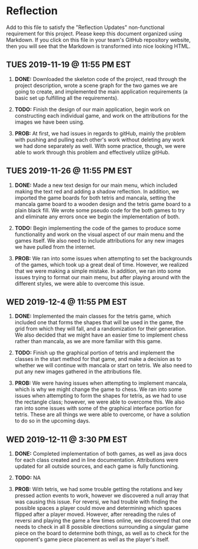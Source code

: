 # Reflection

Add to this file to satisfy the "Reflection Updates" non-functional requirement
for this project. Please keep this document organized using Markdown. If you
click on this file in your team's GitHub repository website, then you will see
that the Markdown is transformed into nice looking HTML.



## TUES 2019-11-19 @ 11:55 PM EST

1. **DONE:** Downloaded the skeleton code of the project, read through the project description,
   wrote a scene graph for the two games we are going to create, and implemented the main application
   requirements (a basic set up fulfilling all the requirements). 

2. **TODO:** Finish the design of our main application, begin work on constructing
   each individual game, and work on the attributions for the images we have been
   using. 

3. **PROB:** At first, we had issues in regards to gitHub, mainly the problem with pushing
   and pulling each other's work without deleting any work we had done separately as well.
   With some practice, though, we were able to work through this problem and effectively
   utilize gitHub. 


## TUES 2019-11-26 @ 11:55 PM EST

1. **DONE:** Made a new text design for our main menu, which included making the text red
   and adding a shadow reflection. In addition, we imported the game boards for both tetris
   and mancala, setting the mancala game board to a wooden design and the tetris game
   board to a plain black fill. We wrote some pseudo code for the both games to try
   and eliminate any errors once we begin the implementation of both.

2. **TODO:** Begin implementing the code of the games to produce some functionality
   and work on the visual aspect of our main menu and the games itself. We also need
   to include attributions for any new images we have pulled from the internet.

3. **PROB:** We ran into some issues when attempting to set the backgrounds of the
   games, which took up a great deal of time. However, we realized that we were
   making a simple mistake. In addition, we ran into some issues trying to format
   our main menu, but after playing around with the different styles, we were able
   to overcome this issue.

## WED 2019-12-4 @ 11:55 PM EST

1. **DONE:** Implemented the main classes for the tetris game, which included
   one that forms the shapes that will be used in the game, the grid from which
   they will fall, and a randomization for their generation. We also decided that
   we might have an easier time to implement chess rather than mancala, as we are
   more familiar with this game.

2. **TODO:** Finish up the graphical portion of tetris and implement the classes
   in the start method for that game, and make a decision as to whether we will
   continue with mancala or start on tetris. We also need to put any new images
   gathered in the attributions file.

3. **PROB:** We were having issues when attempting to implement mancala, which
   is why we might change the game to chess. We ran into some issues when
   attempting to form the shapes for tetris, as we had to use the rectangle class;
   however, we were able to overcome this. We also ran into some issues with some
   of the graphical interface portion for tetris. These are all things we were able to
   overcome, or have a solution to do so in the upcoming days.

## WED 2019-12-11 @ 3:30 PM EST

1. **DONE:** Completed implementation of both games, as well as java docs for each
   class created and in line documentation. Attributions were updated for all
   outside sources, and each game is fully functioning.

2. **TODO:** NA

3. **PROB:** With tetris, we had some trouble getting the rotations and key pressed
   action events to work, however we discovered a null array that was causing
   this issue. For reversi, we had trouble with finding the possible spaces a
   player could move and determining which spaces flipped after a player moved.
   However, after rereading the rules of reversi and playing the game a few times
   online, we discovered that one needs to check in all 8 possible directions surrounding
   a singular game piece on the board to determine both things, as well as to check for
   the opponent's game piece placement as well as the player's itself.